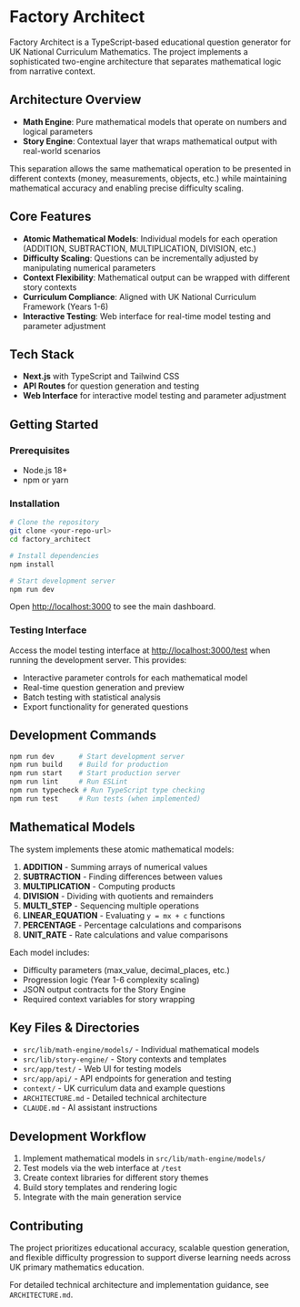 # Factory Architect

Factory Architect is a TypeScript-based educational question generator for UK National Curriculum Mathematics. The project implements a sophisticated two-engine architecture that separates mathematical logic from narrative context.

## Architecture Overview

- **Math Engine**: Pure mathematical models that operate on numbers and logical parameters
- **Story Engine**: Contextual layer that wraps mathematical output with real-world scenarios

This separation allows the same mathematical operation to be presented in different contexts (money, measurements, objects, etc.) while maintaining mathematical accuracy and enabling precise difficulty scaling.

## Core Features

- **Atomic Mathematical Models**: Individual models for each operation (ADDITION, SUBTRACTION, MULTIPLICATION, DIVISION, etc.)
- **Difficulty Scaling**: Questions can be incrementally adjusted by manipulating numerical parameters
- **Context Flexibility**: Mathematical output can be wrapped with different story contexts
- **Curriculum Compliance**: Aligned with UK National Curriculum Framework (Years 1-6)
- **Interactive Testing**: Web interface for real-time model testing and parameter adjustment

## Tech Stack

- **Next.js** with TypeScript and Tailwind CSS
- **API Routes** for question generation and testing
- **Web Interface** for interactive model testing and parameter adjustment

## Getting Started

### Prerequisites

- Node.js 18+
- npm or yarn

### Installation

```bash
# Clone the repository
git clone <your-repo-url>
cd factory_architect

# Install dependencies
npm install

# Start development server
npm run dev
```

Open [http://localhost:3000](http://localhost:3000) to see the main dashboard.

### Testing Interface

Access the model testing interface at [http://localhost:3000/test](http://localhost:3000/test) when running the development server. This provides:

- Interactive parameter controls for each mathematical model
- Real-time question generation and preview
- Batch testing with statistical analysis
- Export functionality for generated questions

## Development Commands

```bash
npm run dev      # Start development server
npm run build    # Build for production
npm run start    # Start production server
npm run lint     # Run ESLint
npm run typecheck # Run TypeScript type checking
npm run test     # Run tests (when implemented)
```

## Mathematical Models

The system implements these atomic mathematical models:

1. **ADDITION** - Summing arrays of numerical values
2. **SUBTRACTION** - Finding differences between values
3. **MULTIPLICATION** - Computing products
4. **DIVISION** - Dividing with quotients and remainders
5. **MULTI_STEP** - Sequencing multiple operations
6. **LINEAR_EQUATION** - Evaluating `y = mx + c` functions
7. **PERCENTAGE** - Percentage calculations and comparisons
8. **UNIT_RATE** - Rate calculations and value comparisons

Each model includes:
- Difficulty parameters (max_value, decimal_places, etc.)
- Progression logic (Year 1-6 complexity scaling)
- JSON output contracts for the Story Engine
- Required context variables for story wrapping

## Key Files & Directories

- `src/lib/math-engine/models/` - Individual mathematical models
- `src/lib/story-engine/` - Story contexts and templates
- `src/app/test/` - Web UI for testing models
- `src/app/api/` - API endpoints for generation and testing
- `context/` - UK curriculum data and example questions
- `ARCHITECTURE.md` - Detailed technical architecture
- `CLAUDE.md` - AI assistant instructions

## Development Workflow

1. Implement mathematical models in `src/lib/math-engine/models/`
2. Test models via the web interface at `/test`
3. Create context libraries for different story themes
4. Build story templates and rendering logic
5. Integrate with the main generation service

## Contributing

The project prioritizes educational accuracy, scalable question generation, and flexible difficulty progression to support diverse learning needs across UK primary mathematics education.

For detailed technical architecture and implementation guidance, see `ARCHITECTURE.md`.